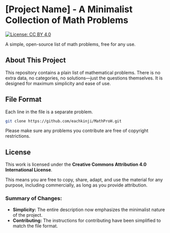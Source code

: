 # [Project Name] - A Minimalist Collection of Math Problems

[![License: CC BY 4.0](https://img.shields.io/badge/License-CC_BY_4.0-lightgrey.svg)](https://creativecommons.org/licenses/by/4.0/)

A simple, open-source list of math problems, free for any use.

## About This Project

This repository contains a plain list of mathematical problems. There is no extra data, no categories, no solutions—just the questions themselves. It is designed for maximum simplicity and ease of use.

## File Format

Each line in the file is a separate problem.

```bash
git clone https://github.com/eachkinji/MathProH.git
```

Please make sure any problems you contribute are free of copyright restrictions.

## License

This work is licensed under the **Creative Commons Attribution 4.0 International License**.

This means you are free to copy, share, adapt, and use the material for any purpose, including commercially, as long as you provide attribution.



### Summary of Changes:

* **Simplicity:** The entire description now emphasizes the minimalist nature of the project.
* **Contributing:** The instructions for contributing have been simplified to match the file format.
